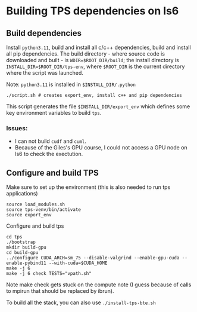 # Building TPS dependencies on ls6

## Build dependencies

Install `python3.11`, build and install all c/c++ dependencies, build and install all pip dependencies.
The build directory - where source code is downloaded and built - is `WDIR=$ROOT_DIR/build`; the install directory is
`INSTALL_DIR=$ROOT_DIR/tps-env`, where `$ROOT_DIR` is the current directory where the script was launched.

Note: `python3.11` is installed in `$INSTALL_DIR/.python`

```
./script.sh # creates export_env, install c++ and pip dependencies
```

This script generates the file `$INSTALL_DIR/export_env` which defines some key environment variables to build `tps`.

### Issues:
- I can not build `cudf` and `cuml`.
- Because of the Giles's GPU course, I could not access a GPU node on ls6 to check the exectution.

## Configure and build TPS

Make sure to set up the environment (this is also needed to run tps applications)

```
source load_modules.sh
source tps-venv/bin/activate
source export_env
```

Configure and build tps

```
cd tps
./bootstrap
mkdir build-gpu
cd build-gpu
../configure CUDA_ARCH=sm_75 --disable-valgrind --enable-gpu-cuda --enable-pybind11 --with-cuda=$CUDA_HOME
make -j 6
make -j 6 check TESTS="vpath.sh"
```

Note make check gets stuck on the compute note (I guess because of calls to mpirun that should be replaced by ibrun).

To build all the stack, you can also use `./install-tps-bte.sh`
